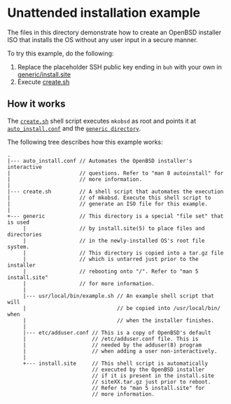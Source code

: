# Unattended installation example

The files in this directory demonstrate how to create an OpenBSD installer
ISO that installs the OS without any user input in a secure manner.

To try this example, do the following:

1. Replace the placeholder SSH public key ending in `buh` with your own in
   [generic/install.site](generic/install.site)
2. Execute [create.sh](create.sh)

## How it works

The [`create.sh`](create.sh) shell script executes `mkobsd` as root
and points it at [`auto_install.conf`](auto_install.conf) and the
[`generic directory`](generic).

The following tree describes how this example works:

```
.
|--- auto_install.conf // Automates the OpenBSD installer's interactive
|                      // questions. Refer to "man 8 autoinstall" for
|                      // more information.
|
|--- create.sh         // A shell script that automates the execution
|                      // of mkobsd. Execute this shell script to
|                      // generate an ISO file for this example.
|
+--- generic           // This directory is a special "file set" that is used
     |                 // by install.site(5) to place files and directories
     |                 // in the newly-installed OS's root file system.
     |                 // This directory is copied into a tar.gz file
     |                 // which is untarred just prior to the installer
     |                 // rebooting onto "/". Refer to "man 5 install.site"
     |                 // for more information.
     |
     |--- usr/local/bin/example.sh // An example shell script that will
     |                             // be copied into /usr/local/bin/ when
     |                             // when the installer finishes.
     |
     |--- etc/adduser.conf // This is a copy of OpenBSD's default
     |                     // /etc/adduser.conf file. This is
     |                     // needed by the adduser(8) program
     |                     // when adding a user non-interactively.
     |
     +--- install.site     // This shell script is automatically
                           // executed by the OpenBSD installer
                           // if it is present in the install.site
                           // siteXX.tar.gz just prior to reboot.
                           // Refer to "man 5 install.site" for
                           // more information.
```
